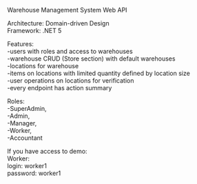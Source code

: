 Warehouse Management System Web API<br/>

Architecture: Domain-driven Design<br/>
Framework: .NET 5<br/>

Features:<br/>
-users with roles and access to warehouses<br/>
-warehouse CRUD (Store section) with default warehouses<br/>
-locations for warehouse<br/>
-items on locations with limited quantity defined by location size<br/>
-user operations on locations for verification<br/>
-every endpoint has action summary <br/>

Roles:<br/>
-SuperAdmin,<br/>
-Admin,<br/>
-Manager,<br/>
-Worker,<br/>
-Accountant<br/>

If you have access to demo:<br/>
Worker:<br/>
login: worker1<br/>
password: worker1<br/>
